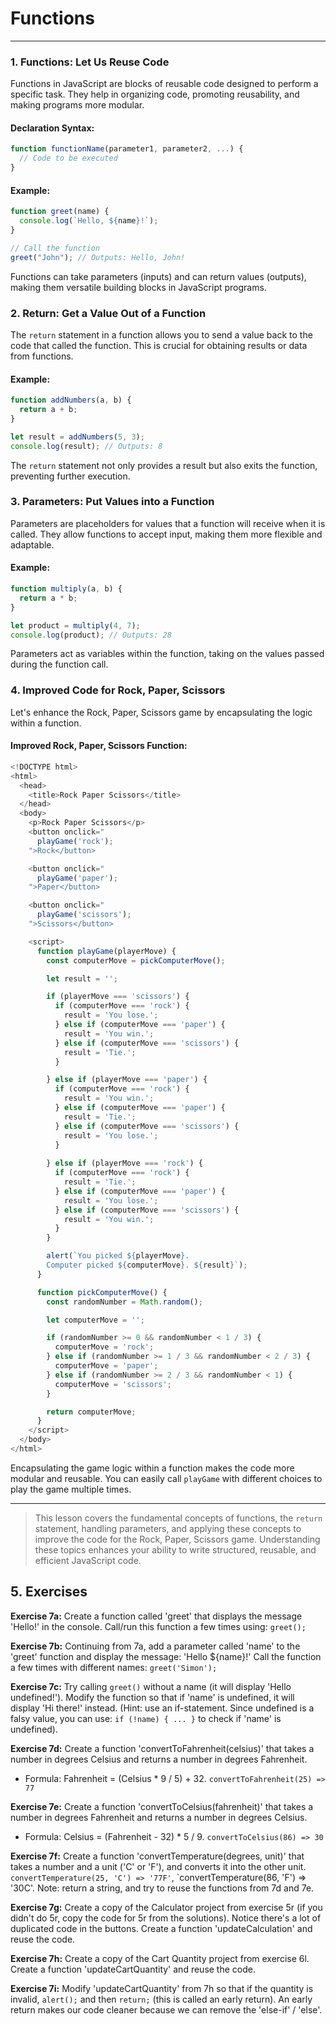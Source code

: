# Functions

---

### 1. Functions: Let Us Reuse Code

Functions in JavaScript are blocks of reusable code designed to perform a specific task. They help in organizing code,
promoting reusability, and making programs more modular.

#### Declaration Syntax:

```javascript
function functionName(parameter1, parameter2, ...) {
  // Code to be executed
}
```

#### Example:

```javascript
function greet(name) {
  console.log(`Hello, ${name}!`);
}

// Call the function
greet("John"); // Outputs: Hello, John!
```

Functions can take parameters (inputs) and can return values (outputs), making them versatile building blocks in
JavaScript programs.

### 2. Return: Get a Value Out of a Function

The `return` statement in a function allows you to send a value back to the code that called the function. This is
crucial for obtaining results or data from functions.

#### Example:

```javascript
function addNumbers(a, b) {
  return a + b;
}

let result = addNumbers(5, 3);
console.log(result); // Outputs: 8
```

The `return` statement not only provides a result but also exits the function, preventing further execution.

### 3. Parameters: Put Values into a Function

Parameters are placeholders for values that a function will receive when it is called. They allow functions to accept
input, making them more flexible and adaptable.

#### Example:

```javascript
function multiply(a, b) {
  return a * b;
}

let product = multiply(4, 7);
console.log(product); // Outputs: 28
```

Parameters act as variables within the function, taking on the values passed during the function call.

### 4. Improved Code for Rock, Paper, Scissors

Let's enhance the Rock, Paper, Scissors game by encapsulating the logic within a function.

#### Improved Rock, Paper, Scissors Function:

```javascript
<!DOCTYPE html>
<html>
  <head>
    <title>Rock Paper Scissors</title>
  </head>
  <body>
    <p>Rock Paper Scissors</p>
    <button onclick="
      playGame('rock');
    ">Rock</button>

    <button onclick="
      playGame('paper');
    ">Paper</button>

    <button onclick="
      playGame('scissors');
    ">Scissors</button>

    <script>
      function playGame(playerMove) {
        const computerMove = pickComputerMove();

        let result = '';

        if (playerMove === 'scissors') {
          if (computerMove === 'rock') {
            result = 'You lose.';
          } else if (computerMove === 'paper') {
            result = 'You win.';
          } else if (computerMove === 'scissors') {
            result = 'Tie.';
          }

        } else if (playerMove === 'paper') {
          if (computerMove === 'rock') {
            result = 'You win.';
          } else if (computerMove === 'paper') {
            result = 'Tie.';
          } else if (computerMove === 'scissors') {
            result = 'You lose.';
          }
          
        } else if (playerMove === 'rock') {
          if (computerMove === 'rock') {
            result = 'Tie.';
          } else if (computerMove === 'paper') {
            result = 'You lose.';
          } else if (computerMove === 'scissors') {
            result = 'You win.';
          }
        }

        alert(`You picked ${playerMove}. 
        Computer picked ${computerMove}. ${result}`);
      }

      function pickComputerMove() {
        const randomNumber = Math.random();

        let computerMove = '';

        if (randomNumber >= 0 && randomNumber < 1 / 3) {
          computerMove = 'rock';
        } else if (randomNumber >= 1 / 3 && randomNumber < 2 / 3) {
          computerMove = 'paper';
        } else if (randomNumber >= 2 / 3 && randomNumber < 1) {
          computerMove = 'scissors';
        }

        return computerMove;
      }
    </script>
  </body>
</html>
```

Encapsulating the game logic within a function makes the code more modular and reusable. You can easily call `playGame`
with different choices to play the game multiple times.

---

> This lesson covers the fundamental concepts of functions, the `return` statement, handling parameters, and applying
> these concepts to improve the code for the Rock, Paper, Scissors game. Understanding these topics enhances your
> ability
> to write structured, reusable, and efficient JavaScript code.

## 5. Exercises

**Exercise 7a:**
Create a function called 'greet' that displays the message 'Hello!' in the console. Call/run this function a few times
using: `greet();`

**Exercise 7b:**
Continuing from 7a, add a parameter called 'name' to the 'greet' function and display the message: 'Hello ${name}!' Call
the function a few times with different names: `greet('Simon');`

**Exercise 7c:**
Try calling `greet()` without a name (it will display 'Hello undefined!'). Modify the function so that if 'name' is
undefined, it will display 'Hi there!' instead. (Hint: use an if-statement. Since undefined is a falsy value, you can
use: `if (!name) { ... }` to check if 'name' is undefined).

**Exercise 7d:**
Create a function 'convertToFahrenheit(celsius)' that takes a number in degrees Celsius and returns a number in degrees
Fahrenheit.

* Formula: Fahrenheit = (Celsius * 9 / 5) + 32. `convertToFahrenheit(25) => 77`

**Exercise 7e:**
Create a function 'convertToCelsius(fahrenheit)' that takes a number in degrees Fahrenheit and returns a number in
degrees Celsius.

* Formula: Celsius = (Fahrenheit - 32) * 5 / 9. `convertToCelsius(86) => 30`

**Exercise 7f:**
Create a function 'convertTemperature(degrees, unit)' that takes a number and a unit ('C' or 'F'), and converts it into
the other unit. `convertTemperature(25, 'C') => '77F'`, `convertTemperature(86, 'F') => '30C'. Note: return a string,
and try to reuse the functions from 7d and 7e.

**Exercise 7g:**
Create a copy of the Calculator project from exercise 5r (if you didn't do 5r, copy the code for 5r from the solutions).
Notice there's a lot of duplicated code in the buttons. Create a function 'updateCalculation' and reuse the code.

**Exercise 7h:**
Create a copy of the Cart Quantity project from exercise 6l. Create a function 'updateCartQuantity' and reuse the code.

**Exercise 7i:**
Modify 'updateCartQuantity' from 7h so that if the quantity is invalid, `alert();` and then `return;` (this is called an
early return). An early return makes our code cleaner because we can remove the 'else-if' / 'else'.